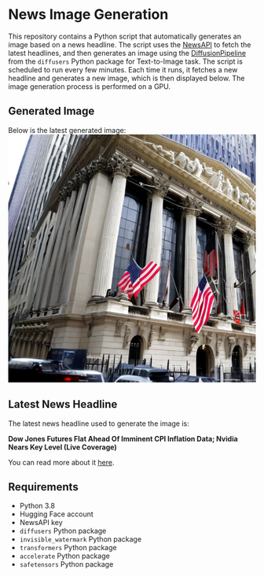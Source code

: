 # News Image Generation
This repository contains a Python script that automatically generates an image based on a news headline. The script uses the [NewsAPI](https://newsapi.org/) to fetch the latest headlines, and then generates an image using the [DiffusionPipeline](https://github.com/huggingface/diffusers) from the `diffusers` Python package for Text-to-Image task.
The script is scheduled to run every few minutes. Each time it runs, it fetches a new headline and generates a new image, which is then displayed below. The image generation process is performed on a GPU.

## Generated Image
Below is the latest generated image:
![Generated Image](image.png)

## Latest News Headline
The latest news headline used to generate the image is:

**Dow Jones Futures Flat Ahead Of Imminent CPI Inflation Data; Nvidia Nears Key Level (Live Coverage)**

You can read more about it [here](https://news.google.com/rss/articles/CBMipgFBVV95cUxQNXkxby01Y1R6ZElsRHk0YnAzZDU2VV9jTk90dmlVQ0RsSWlVeDJRdkszbnRKZ3BNREhVNkktMTNlZTdzeTFyeGNWbzhhcWZPc1l2am9UQkRzbEFXTWYzaG83ZWl4NDhQZTNvNDdkQ3pmTjBkNEtWR2hoQklzc3NidXRqSHE2WHdyT3pzVEItTTNFMnV5YzlwMUljaVhtTkkzRVpTM0tR?oc=5).

## Requirements
- Python 3.8
- Hugging Face account
- NewsAPI key
- `diffusers` Python package
- `invisible_watermark` Python package
- `transformers` Python package
- `accelerate` Python package
- `safetensors` Python package
